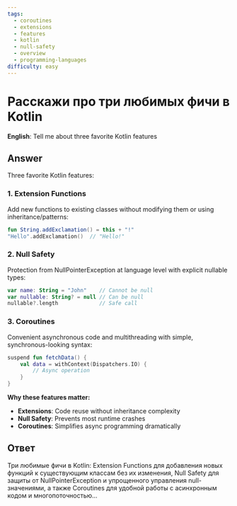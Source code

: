 ```yaml
---
tags:
  - coroutines
  - extensions
  - features
  - kotlin
  - null-safety
  - overview
  - programming-languages
difficulty: easy
---
```


# Расскажи про три любимых фичи в Kotlin

**English**: Tell me about three favorite Kotlin features

## Answer

Three favorite Kotlin features:

### 1. Extension Functions
Add new functions to existing classes without modifying them or using inheritance/patterns:
```kotlin
fun String.addExclamation() = this + "!"
"Hello".addExclamation()  // "Hello!"
```

### 2. Null Safety
Protection from NullPointerException at language level with explicit nullable types:
```kotlin
var name: String = "John"    // Cannot be null
var nullable: String? = null // Can be null
nullable?.length             // Safe call
```

### 3. Coroutines
Convenient asynchronous code and multithreading with simple, synchronous-looking syntax:
```kotlin
suspend fun fetchData() {
    val data = withContext(Dispatchers.IO) {
        // Async operation
    }
}
```

**Why these features matter:**
- **Extensions**: Code reuse without inheritance complexity
- **Null Safety**: Prevents most runtime crashes
- **Coroutines**: Simplifies async programming dramatically

## Ответ

Три любимые фичи в Kotlin: Extension Functions для добавления новых функций к существующим классам без их изменения, Null Safety для защиты от NullPointerException и упрощенного управления null-значениями, а также Coroutines для удобной работы с асинхронным кодом и многопоточностью...

